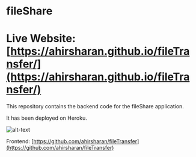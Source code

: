 # fileShare
# Live Website: [https://ahirsharan.github.io/fileTransfer/](https://ahirsharan.github.io/fileTransfer/)

This repository contains the backend code for the fileShare application.

It has been deployed on Heroku.

![alt-text](https://i.ibb.co/rwfLcvK/up1.jpg) 

Frontend: [https://github.com/ahirsharan/fileTransfer](https://github.com/ahirsharan/fileTransfer)
